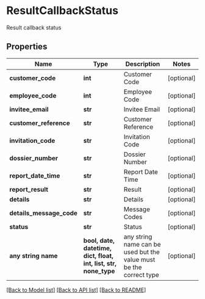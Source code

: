 # ResultCallbackStatus

Result callback status

## Properties
Name | Type | Description | Notes
------------ | ------------- | ------------- | -------------
**customer_code** | **int** | Customer Code | [optional] 
**employee_code** | **int** | Employee Code | [optional] 
**invitee_email** | **str** | Invitee Email | [optional] 
**customer_reference** | **str** | Customer Reference | [optional] 
**invitation_code** | **str** | Invitation Code | [optional] 
**dossier_number** | **str** | Dossier Number | [optional] 
**report_date_time** | **str** | Report Date Time | [optional] 
**report_result** | **str** | Result | [optional] 
**details** | **str** | Details | [optional] 
**details_message_code** | **str** | Message Codes | [optional] 
**status** | **str** | Status | [optional] 
**any string name** | **bool, date, datetime, dict, float, int, list, str, none_type** | any string name can be used but the value must be the correct type | [optional]

[[Back to Model list]](../README.md#documentation-for-models) [[Back to API list]](../README.md#documentation-for-api-endpoints) [[Back to README]](../README.md)


